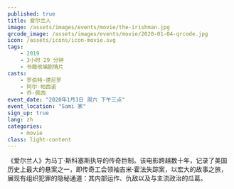 ```yaml
---
published: true
title: 爱尔兰人
image: /assets/images/events/movie/the-irishman.jpg
qrcode_image: /assets/images/events/movie/2020-01-04-qrcode.jpg
icon: /assets/icons/icon-movie.svg
tags: 
    - 2019
    - 3小时 29 分钟
    - 书籍改编剧情片
casts: 
    - 罗伯特·德尼罗
    - 阿尔·帕西诺
    - 乔·佩西
event_date: "2020年1月3日 周六 下午三点"
event_location: "Sami 家"
sign_up: true
lang: zh
categories:
    - movie
class: light-content
---
```


《爱尔兰人》为马丁·斯科塞斯执导的传奇巨制。该电影跨越数十年，记录了美国历史上最大的悬案之一，即传奇工会领袖吉米·霍法失踪案，以宏大的故事之旅，展现有组织犯罪的隐秘通道：其内部运作、仇敌以及与主流政治的瓜葛。